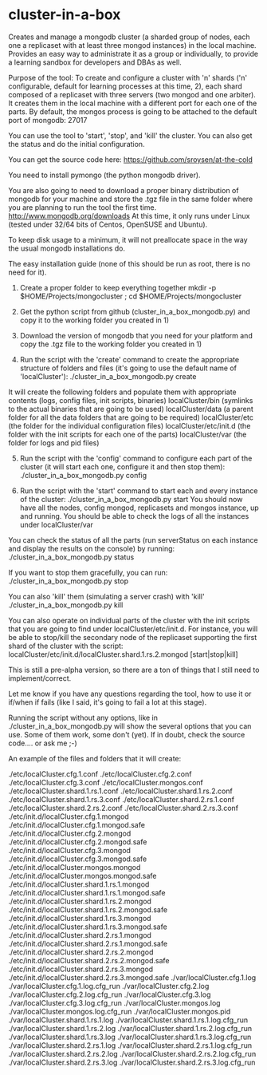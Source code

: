 cluster-in-a-box
================

Creates and manage a mongodb cluster (a sharded group of nodes, each one a replicaset with at least three mongod instances) in the local machine.
Provides an easy way to administrate it as a group or individually, to provide a learning sandbox for developers and DBAs as well.

Purpose of the tool:
To create and configure a cluster with 'n' shards ('n' configurable, default for learning processes at this time, 2),
each shard composed of a replicaset with three servers (two mongod and one arbiter).
It creates them in the local machine with a different port for each one of the parts.
By default, the mongos process is going to be attached to the default port of mongodb: 27017

You can use the tool to 'start', 'stop', and 'kill' the cluster. You can also get the status and do the initial configuration.

You can get the source code here:
https://github.com/sroysen/at-the-cold

You need to install pymongo (the python mongodb driver).

You are also going to need to download a proper binary distribution of mongodb for your machine and store the .tgz file
in the same folder where you are planning to run the tool the first time.
http://www.mongodb.org/downloads
At this time, it only runs under Linux (tested under 32/64 bits of Centos, OpenSUSE and Ubuntu).

To keep disk usage to a minimum, it will not preallocate space in the way the usual mongodb installations do.

The easy installation guide (none of this should be run as root, there is no need for it).

1) Create a proper folder to keep everything together
mkdir -p $HOME/Projects/mongocluster ; cd $HOME/Projects/mongocluster

2) Get the python script from github (cluster_in_a_box_mongodb.py) and copy it to the working folder you created in 1)

3) Download the version of mongodb that you need for your platform and copy the .tgz file to the working folder you created in 1)

4) Run the script with the 'create' command to create the appropriate structure of folders and files (it's going to use the default name of 'localCluster'):
./cluster_in_a_box_mongodb.py create

It will create the following folders and populate them with appropriate contents (logs, config files, init scripts, binaries)
localCluster/bin (symlinks to the actual binaries that are going to be used)
localCluster/data (a parent folder for all the data folders that are going to be required)
localCluster/etc (the folder for the individual configuration files)
localCluster/etc/init.d (the folder with the init scripts for each one of the parts)
localCluster/var (the folder for logs and pid files)

5) Run the script with the 'config' command to configure each part of the cluster (it will start each one, configure it and then stop them):
./cluster_in_a_box_mongodb.py config

6) Run the script with the 'start' command to start each and every instance of the cluster:
./cluster_in_a_box_mongodb.py start
You should now have all the nodes, config mongod, replicasets and mongos instance, up and running.
You should be able to check the logs of all the instances under localCluster/var

You can check the status of all the parts (run serverStatus on each instance and display the results on the console) by running:
./cluster_in_a_box_mongodb.py status

If you want to stop them gracefully, you can run:
./cluster_in_a_box_mongodb.py stop

You can also 'kill' them (simulating a server crash) with 'kill'
./cluster_in_a_box_mongodb.py kill

You can also operate on individual parts of the cluster with the init scripts that you are going to find under localCluster/etc/init.d.
For instance, you will be able to stop/kill the secondary node of the replicaset supporting the first shard of the cluster with the script:
localCluster/etc/init.d/localCluster.shard.1.rs.2.mongod [start|stop|kill]

This is still a pre-alpha version, so there are a ton of things that I still need to implement/correct.

Let me know if you have any questions regarding the tool, how to use it or if/when if fails (like I said, it's going to fail a lot at this stage).

Running the script without any options, like in ./cluster_in_a_box_mongodb.py will show the several options that you can use.
Some of them work, some don't (yet). If in doubt, check the source code.... or ask me ;-)


An example of the files and folders that it will create:

./etc/localCluster.cfg.1.conf
./etc/localCluster.cfg.2.conf
./etc/localCluster.cfg.3.conf
./etc/localCluster.mongos.conf
./etc/localCluster.shard.1.rs.1.conf
./etc/localCluster.shard.1.rs.2.conf
./etc/localCluster.shard.1.rs.3.conf
./etc/localCluster.shard.2.rs.1.conf
./etc/localCluster.shard.2.rs.2.conf
./etc/localCluster.shard.2.rs.3.conf
./etc/init.d/localCluster.cfg.1.mongod
./etc/init.d/localCluster.cfg.1.mongod.safe
./etc/init.d/localCluster.cfg.2.mongod
./etc/init.d/localCluster.cfg.2.mongod.safe
./etc/init.d/localCluster.cfg.3.mongod
./etc/init.d/localCluster.cfg.3.mongod.safe
./etc/init.d/localCluster.mongos.mongod
./etc/init.d/localCluster.mongos.mongod.safe
./etc/init.d/localCluster.shard.1.rs.1.mongod
./etc/init.d/localCluster.shard.1.rs.1.mongod.safe
./etc/init.d/localCluster.shard.1.rs.2.mongod
./etc/init.d/localCluster.shard.1.rs.2.mongod.safe
./etc/init.d/localCluster.shard.1.rs.3.mongod
./etc/init.d/localCluster.shard.1.rs.3.mongod.safe
./etc/init.d/localCluster.shard.2.rs.1.mongod
./etc/init.d/localCluster.shard.2.rs.1.mongod.safe
./etc/init.d/localCluster.shard.2.rs.2.mongod
./etc/init.d/localCluster.shard.2.rs.2.mongod.safe
./etc/init.d/localCluster.shard.2.rs.3.mongod
./etc/init.d/localCluster.shard.2.rs.3.mongod.safe
./var/localCluster.cfg.1.log
./var/localCluster.cfg.1.log.cfg_run
./var/localCluster.cfg.2.log
./var/localCluster.cfg.2.log.cfg_run
./var/localCluster.cfg.3.log
./var/localCluster.cfg.3.log.cfg_run
./var/localCluster.mongos.log
./var/localCluster.mongos.log.cfg_run
./var/localCluster.mongos.pid
./var/localCluster.shard.1.rs.1.log
./var/localCluster.shard.1.rs.1.log.cfg_run
./var/localCluster.shard.1.rs.2.log
./var/localCluster.shard.1.rs.2.log.cfg_run
./var/localCluster.shard.1.rs.3.log
./var/localCluster.shard.1.rs.3.log.cfg_run
./var/localCluster.shard.2.rs.1.log
./var/localCluster.shard.2.rs.1.log.cfg_run
./var/localCluster.shard.2.rs.2.log
./var/localCluster.shard.2.rs.2.log.cfg_run
./var/localCluster.shard.2.rs.3.log
./var/localCluster.shard.2.rs.3.log.cfg_run


